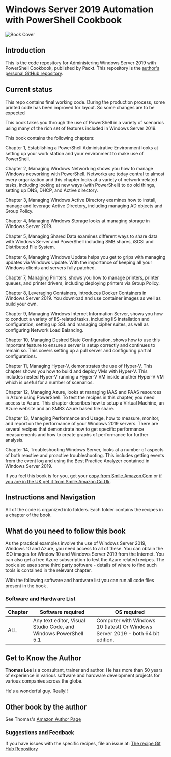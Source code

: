 # Windows Server 2019 Automation with PowerShell Cookbook

![Book Cover](https://images-na.ssl-images-amazon.com/images/I/51qF51boJoL._SX404_BO1,204,203,200_.jpg)

## Introduction

This is the code repository for Administering Windows Server 2019 with PowerShell Cookbook, published by Packt.
This repository is the [author's personal GitHub repository](https://github.com/doctordns/PowerShellCookBook2019).

## Current status

This repo contains final working code. During the production process, some printed code has been improved for layout. 
So some changes are to be expected

This book takes you through the use of PowerShell in a variety of scenarios using many of the rich set of features included in Windows Server 2019.

This book contains the following chapters:

Chapter 1, Establishing a PowerShell Administrative Environment looks at setting up your
work station and your environment to make use of PowerShell.

Chapter 2, Managing Windows Networking shows you how to manage Windows networking
with PowerShell. Networks are today central to almost every organization and this chapter
looks at a variety of network-related tasks, including looking at new ways (with PowerShell) to
do old things, setting up DNS, DHCP, and Active directory.

Chapter 3, Managing Windows Active Directory examines how to install, manage and leverage
Active Directory, including managing AD objects and Group Policy.

Chapter 4, Managing Windows Storage looks at managing storage in Windows Server 2019.

Chapter 5, Managing Shared Data examines different ways to share data with Windows
Server and PowerShell including SMB shares, iSCSI and Distributed File System.

Chapter 6, Managing Windows Update helps you get to grips with managing updates via
Windows Update. With the importance of keeping all your Windows clients and servers
fully patched.

Chapter 7, Managing Printers, shows you how to manage printers, printer queues, and printer
drivers, including deploying printers via Group Policy.

Chapter 8, Leveraging Containers, introduces Docker Containers in Windows Server 2019.
You download and use container images as well as build your own.

Chapter 9, Managing Windows Internet Information Server, shows you how to conduct a
variety of IIS-related tasks, including IIS installation and configuration, setting up SSL and
managing cipher suites, as well as configuring Network Load Balancing.

Chapter 10, Managing Desired State Configuration, shows how to use this important feature
to ensure a server is setup correctly and continues to remain so. 
This covers setting up a pull server and configuring partial configurations.

Chapter 11, Managing Hyper-V, demonstrates the use of Hyper-V. This chapter shows you
how to build and deploy VMs with Hyper-V. 
This includes nested Hyper-V running a Hyper-V VM inside another Hyper-V VM which is useful for a number of scenarios.

Chapter 12, Managing Azure, looks at managing IAAS and PAAS resources in Azure using
PowerShell.
To test the recipes in this chapter, you need access to Azure.
This chapter describes how to setup a Virtual Machine, an Azure website and an SMB3 Azure based file share.

Chapter 13, Managing Performance and Usage, how to measure, monitor, and report on the performance of your Windows 2019 servers. 
There are several recipes that demonstrate how to get specific performance measurements and how to create graphs of performance for further analysis.

Chapter 14, Troubleshooting Windows Server, looks at a number of aspects of both reactive and proactive troubleshooting. This includes getting events from the event log and using the Best Practice Analyzer contained in Windows Server 2019.

If you feel this book is for you, get your [copy from Smile.Amazon.Com](https://smile.amazon.com/Windows-Server-Automation-PowerShell-Cookbook/dp/1789808537/ref=sr_1_3?ie=UTF8&qid=1551353410&sr=8-3) or [if you are in the UK get it from Smile.Amazon.Co.Uk](https://smile.amazon.co.uk/Windows-Server-Automation-PowerShell-Cookbook/dp/1789808537/ref=sr_1_3?ie=UTF8&qid=1551353410&sr=8-3 ).

## Instructions and Navigation

All of the code is organized into folders.
Each folder contains the recipes in a chapter of the book.


## What do you need to follow this book

As the practical examples involve the use of Windows Server 2019, Windows 10 and Azure, you need access to all of these.
You can obtain the ISO images for WIndow 10 and Windows Server 2019 from the Internet.
You can also get a free Azure subscription to test the Azure related recipes.
The book also uses some third party software - details of where to find such tools is contained in the relevant chapter.

With the following software and hardware list you can run all code files present in the book .

### Software and Hardware List

| Chapter | Software required | OS required |
| -------- | ------------------------------------ | ----------------------------------- |
| ALL | Any text editor, Visual Studio Code, and Windows PowerShell 5.1 | Computer with Windows 10 (latest) Or Windows Server 2019 - both 64 bit edition. |

## Get to Know the Author

**Thomas Lee** is a consultant, trainer and author.
He has more than 50 years of experience in various software and hardware development projects for various companies across the globe.

He's a wonderful guy. Really!!

## Other book by the author

See Thomas's [Amazon Author Page](https://www.amazon.com/Thomas-Lee/e/B0034Q5CM8?ref_=pe_1724030_132998060)

### Suggestions and Feedback

If you have issues with the specific recipes, file an issue at:
[The recipe Git Hub Repository](https://github.com/doctordns/PowerShellCookBook2019/issues)
